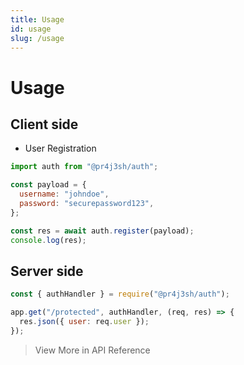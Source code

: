 ```yaml
---
title: Usage
id: usage
slug: /usage
---
```


# Usage

## Client side

- User Registration

```js
import auth from "@pr4j3sh/auth";

const payload = {
  username: "johndoe",
  password: "securepassword123",
};

const res = await auth.register(payload);
console.log(res);
```

## Server side

```js
const { authHandler } = require("@pr4j3sh/auth");

app.get("/protected", authHandler, (req, res) => {
  res.json({ user: req.user });
});
```

> View More in API Reference
